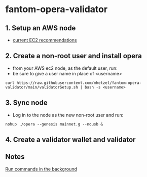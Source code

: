 # fantom-opera-validator

## 1. Setup an AWS node
- [current EC2 recommendations](https://docs.fantom.foundation/staking/how-to-run-a-validator-node#validator-parameters)

## 2. Create a non-root user and install opera
 - from your AWS ec2 node, as the default user, run:
 - be sure to give a user name in place of &lt;username>
```
curl https://raw.githubusercontent.com/mhetzel/fantom-opera-validator/main/validatorSetup.sh | bash -s <username>
```
## 3. Sync node
- Log in to the node as the new non-root user and run:
```
nohup ./opera --genesis mainnet.g --nousb &
```
## 4. Create a validator wallet and validator

## Notes
[Run commands in the background](https://www.computerhope.com/unix/unohup.htm)

